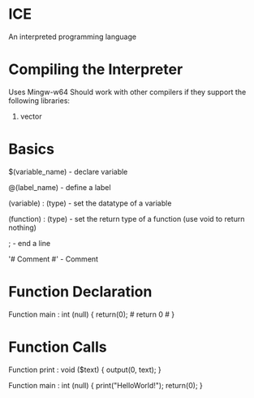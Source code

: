 # ICE

An interpreted programming language

# Compiling the Interpreter

Uses Mingw-w64
Should work with other compilers if they support the following libraries:
1. vector

# Basics

$(variable_name) - declare variable

@(label_name) - define a label

(variable) : (type) - set the datatype of a variable

(function) : (type) - set the return type of a function (use void to return nothing)

; - end a line

'# Comment #' - Comment

# Function Declaration

Function main : int (null)
{
  return(0); # return 0 #
}

# Function Calls

Function print : void ($text)
{
  output(0, text);
}

Function main : int (null)
{
  print("HelloWorld!");
  return(0);
}
